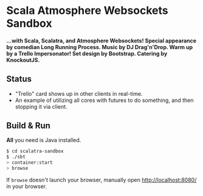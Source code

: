 # Scala Atmosphere Websockets Sandbox #

#### ...with Scala, Scalatra, and Atmosphere Websockets! Special appearance by comedian Long Running Process. Music by DJ Drag'n'Drop. Warm up by a Trello Impersonator! Set design by Bootstrap. Catering by KnockoutJS.

## Status
  * "Trello" card shows up in other clients in real-time.
  * An example of utilizing all cores with futures to do something, and then stopping it via client.

## Build & Run ##

**All** you need is Java installed.

```sh
$ cd scalatra-sandbox
$ ./sbt
> container:start
> browse
```

If `browse` doesn't launch your browser, manually open [http://localhost:8080/](http://localhost:8080/) in your browser.
